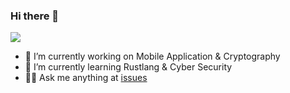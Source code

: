 ### Hi there 👋

<img align="top" src="https://github-readme-stats.vercel.app/api?username=chinsyo&show_icons=true&theme=buefy" /> 

- 🔭 I’m currently working on Mobile Application & Cryptography
- 🌱 I’m currently learning Rustlang & Cyber Security
- 🙇🏻 Ask me anything at [issues](https://github.com/chinsyo/chinsyo/issues)
